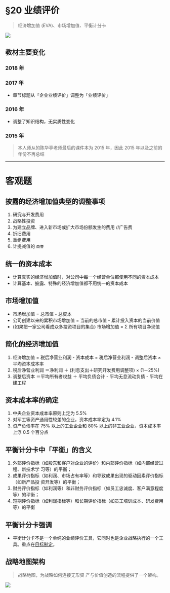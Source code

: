 # §20 业绩评价
> 经济增加值 (EVA)、市场增加值、平衡计分卡

![][image-1]

## 教材主要变化
### 2018 年
### 2017 年
- 章节标题从「企业业绩评价」调整为「业绩评价」
### 2016 年
- 调整了知识结构，无实质性变化
### 2015 年
> 本人师从的陈华亭老师最后的课件本为 2015 年，因此 2015 年以及之前的年份不再总结

---- 
# 客观题
## 披露的经济增加值典型的调整事项
1. 研究与开发费用
2. 战略性投资
3. 为建立品牌、进入新市场或扩大市场份额发生的费用 //广告费
4. 折旧费用
5. 重组费用
6. 计提减值的 `商誉`

## 统一的资本成本
- 计算真实的经济增加值时，对公司中每一个经营单位都使用不同的资本成本
- 计算基本、披露、特殊的经济增加值都不用统一的资本成本

## 市场增加值
- 市场增加值 = 总市值 - 总资本
- 公司创建以来的累积市场增加值 = 当前的总市值 - 累计投入资本的当前价值
- (如果把一家公司看成众多投资项目的集合) 市场增加值 = Σ 所有项目净现值

## 简化的经济增加值
1. 经济增加值 = 税后净营业利润 - 资本成本 = 税后净营业利润 - 调整后资本 × 平均资本成本率
2. 税后净营业利润 ＝净利润 ＋ (利息支出＋研究开发费用调整项) × (1－25%)
3. 调整后资本 ＝平均所有者权益 ＋ 平均负债合计 - 平均无息流动负债 - 平均在建工程

## 资本成本率的确定
1. 中央企业资本成本率原则上定为 5.5%
2. 对军工等资产通用性较差的企业，资本成本率定为 4.1%
3. 资产负债率在 75% 以上的工业企业和 80% 以上的非工业企业，资本成本率上浮 0.5 个百分点

## 平衡计分卡中「平衡」的含义
1. 外部评价指标（如股东和客户对企业的评价）和内部评价指标（如内部经营过程、新技术学 习等）的平衡；
2. 成果评价指标（如利润、市场占有率等）和导致成果出现的驱动因素评价指标（如新产品投 资开发等）的平衡；
3. 财务评价指标（如利润等）和非财务评价指标（如员工忠诚度、客户满意程度等）的平衡； 
4. 短期评价指标（如利润指标等）和长期评价指标（如员工培训成本、研发费用等）的平衡

## 平衡计分卡强调
- 平衡计分卡不是一个单纯的业绩评价工具，它同时也是企业战略执行的一个工具。重点在[目标制定][1]。

## 战略地图架构
> 战略地图，为战略如何连接无形资 产与价值创造的流程提供了一个架构。

![][image-2]

[1]:	https://ws4.sinaimg.cn/large/006tKfTcgy1fq55o7zy5qj30g608qt9a.jpg

[image-1]:	https://ws2.sinaimg.cn/large/006tKfTcgy1fq55bskp7oj30ad07qgn4.jpg
[image-2]:	https://ws2.sinaimg.cn/large/006tKfTcgy1fq55vuwfqfj31eq0u8q9o.jpg